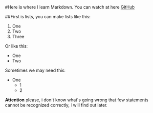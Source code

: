 #Here is where I learn Markdown.
 You can watch at here [GitHub](https://github.com/WJHPrince/Markdown)

##First is lists, you can make lists like this:
1. One 
2. Two 
3. Three  

Or like this: 
* One 
* Two 

Sometimes we may need this:
- One 
	- 1
	- 2 

**Attention** please, i don't know what's going wrong that few statements cannot be recognized correctly, I will find out later.